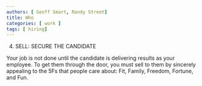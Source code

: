 ```yaml
---
authors: [ Geoff Smart, Randy Street]
title: Who
categories: [ work ]
tags: [ hiring]
---
```

4. SELL: SECURE THE CANDIDATE

Your job is not done until the candidate is delivering results as your employee. To get them through the door, you must sell to them by sincerely appealing to the 5Fs that people care about: Fit, Family, Freedom, Fortune, and Fun. 
